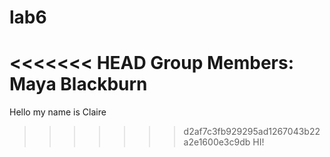 # lab6
<<<<<<< HEAD
Group Members:
Maya Blackburn
=======
Hello my name is Claire
>>>>>>> d2af7c3fb929295ad1267043b22a2e1600e3c9db
HI!

